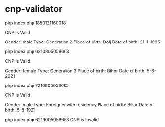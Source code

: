 # cnp-validator

php index.php 1850121160018

CNP is Valid

Gender: male 
Type: Generation 2
Place of birth: Dolj
Date of birth: 21-1-1985

php index.php 6210805058663

CNP is Valid

Gender: female
Type: Generation 3
Place of birth: Bihor
Date of birth: 5-8-2021

php index.php 7210805058665

CNP is Valid

Gender: male
Type: Foreigner with residency
Place of birth: Bihor
Date of birth: 5-8-1921

php index.php 6219005058663 
CNP is Invalid
